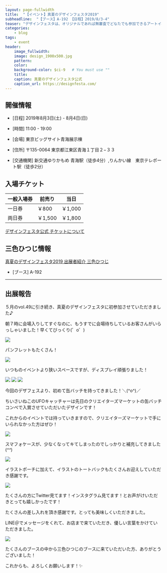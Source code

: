 ```yaml
---
layout: page-fullwidth
title:  "【イベント】真夏のデザインフェスタ2019"
subheadline:  "【ブース】A-192 【日程】2019/8/3-4"
teaser: "デザインフェスタは、オリジナルであれば無審査でどなたでも参加できるアートイベントです。"
categories:
    - blog
tags:
    - event
header:
    image_fullwidth:
    image: design_1900x500.jpg
    pattern:
    color:
    background-color: $ci-9   # You must use ""
    title:
    caption: 真夏のデザインフェスタ公式
    caption_url: https://designfesta.com/
---
```


## 開催情報


* [日程] 2019年8月3日(土) - 8月4日(日) 

* [時間] 11:00 - 19:00 

* [会場] 東京ビッグサイト青海展示棟

* [住所] 〒135-0064 東京都江東区青海１丁目２−３３

* [交通機関] 新交通ゆりかもめ 青海駅（徒歩4分）,りんかい線　東京テレポート駅（徒歩2分）

## 入場チケット


|一般入場券|前売り|当日|
|---|---|---|
|一日券|￥800|￥1,000|
|両日券|￥1,500|￥1,800|

[デザインフェスタ公式 チケットについて](https://designfesta.com/about-ticket/)

## 三色ひつじ情報

[真夏のデザインフェスタ2019 出展者紹介 三色ひつじ](https://designfesta.com/about-artist-detail2/?md=detail&id=oT1Ka7GG8l3Hzsiweq9sqw%3D%3D)

* [ブース] A-192

---

## 出展報告

５月のvol.49に引き続き、真夏のデザインフェスタに初参加させていただきました♪

朝７時に会場入りしてすぐなのに、もうすでに会場待ちしているお客さんがいらっしゃいました！早くてびっくり(゜o゜)

<img src="https://www.instagram.com/p/B0_B2fbHPZC/media?size=l" style="">

パンフレットもたくさん！

<img src="https://www.instagram.com/p/B0_CIEinz4o/media?size=l" style="">

いつものイベントより狭いスペースですが、ディスプレイ頑張りました！

<img src="https://www.instagram.com/p/B0_B7pGnE5Z/media?size=l" style="">

<img src="https://www.instagram.com/p/B0_CCzeHTZW/media?size=l" style="">

<img src="https://www.instagram.com/p/B0_B_Ipn1uR/media?size=l" style="">

今回のデザフェスより、初めて缶バッチを持ってきました！＼(^o^)／

ちいさいねこのUFOキャッチャーは先日のクリエイターズマーケットの缶バッチコンペで入賞させていただいたデザインです！

これからのイベントでは持っていきますので、クリエイターズマーケットで手にいられなかった方はぜひ！

<img src="https://www.instagram.com/p/B0_CBBNHigG/media?size=l" style="">

スマフォケースが、少なくなってキてしまったのでしっかりと補充してきました(*^^*)

<img src="https://www.instagram.com/p/B0_CEkAnsCj/media?size=l" style="">

イラストポーチに加えて、イラストのトートバックもたくさんお迎えしていただき感謝です。

<img src="https://www.instagram.com/p/B0_CGRvHrEH/media?size=l" style="">

たくさんの方にTwitter見てます！インスタグラム見てます！とお声がけいただきとっても嬉しかったです！

たくさんの差し入れを頂き感謝です。とっても美味しくいただきました。

LINE＠でメッセージをくれて、お店まで来ていただき、優しい言葉をかけていただきました。

<img src="https://www.instagram.com/p/B1AvcihnDog/media?size=l" style="">

たくさんのブースの中から三色ひつじのブースに来ていただいた方、ありがとうございました！ 

これからも、よろしくお願いします！✨